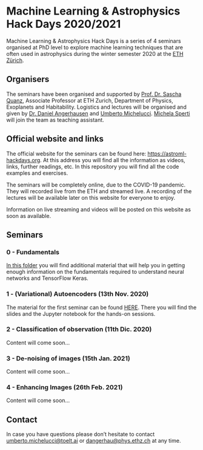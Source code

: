 # Machine Learning & Astrophysics Hack Days 2020/2021

Machine Learning & Astrophysics Hack Days is a series of 4 seminars organised at PhD level to explore machine learning techniques that are often used in astrophysics during the winter semester 2020 at the [ETH Zürich](https://ethz.ch/de.html).

## Organisers

The seminars have been organised and supported by [Prof. Dr. Sascha Quanz](https://astroml-hackdays.org/organisators), Associate Professor at ETH Zurich, Department of Physics, Exoplanets and Habitability.
Logistics and lectures will be organised and given by [Dr. Daniel Angerhausen](https://astroml-hackdays.org/organisators) and [Umberto Michelucci](https://astroml-hackdays.org/organisators). [Michela Sperti](https://astroml-hackdays.org/organisators) will join the team as teaching assistant.

## Official website and links

The official website for the seminars can be found here: https://astroml-hackdays.org. At this address you will find all the information as videos, links, further readings, etc. In this repository you will find all the code examples and exercises.

The seminars will be completely online, due to the COVID-19 pandemic. They will recorded live from the ETH and streamed live. A recording of the lectures will be available later on this website for everyone to enjoy.

Information on live streaming and videos will be posted on this website as soon as available.

## Seminars

### 0 - Fundamentals

[In this folder](https://github.com/toelt-llc/astroml-hackdays/tree/master/Fundamentals) you will find additional material that will help you in getting enough
information on the fundamentals required to understand neural networks and TensorFlow Keras.

### 1 - (Variational) Autoencoders (13th Nov. 2020)

The material for the first seminar can be found [HERE](https://github.com/toelt-llc/astroml-hackdays/tree/master/1%20-%20Autoencoders). There you will find the slides and the Jupyter notebook for the hands-on sessions.

### 2 - Classification of observation (11th Dic. 2020)

Content will come soon...

### 3 - De-noising of images (15th Jan. 2021)

Content will come soon...

### 4 - Enhancing Images (26th Feb. 2021)

Content will come soon...

## Contact

In case you have questions please don’t hesitate to contact umberto.michelucci@toelt.ai  or dangerhau@phys.ethz.ch at any time.

